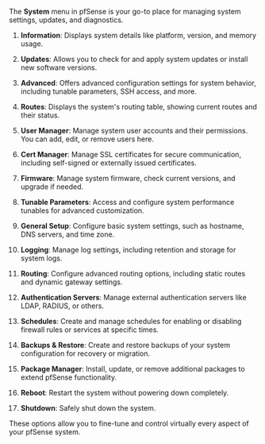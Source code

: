 The **System** menu in pfSense is your go-to place for managing system settings, updates, and diagnostics.

1. **Information**: Displays system details like platform, version, and memory usage.

2. **Updates**: Allows you to check for and apply system updates or install new software versions.

3. **Advanced**: Offers advanced configuration settings for system behavior, including tunable parameters, SSH access, and more.

4. **Routes**: Displays the system's routing table, showing current routes and their status.

5. **User Manager**: Manage system user accounts and their permissions. You can add, edit, or remove users here.

6. **Cert Manager**: Manage SSL certificates for secure communication, including self-signed or externally issued certificates.

7. **Firmware**: Manage system firmware, check current versions, and upgrade if needed.

8. **Tunable Parameters**: Access and configure system performance tunables for advanced customization.

9. **General Setup**: Configure basic system settings, such as hostname, DNS servers, and time zone.

10. **Logging**: Manage log settings, including retention and storage for system logs.

11. **Routing**: Configure advanced routing options, including static routes and dynamic gateway settings.

12. **Authentication Servers**: Manage external authentication servers like LDAP, RADIUS, or others.

13. **Schedules**: Create and manage schedules for enabling or disabling firewall rules or services at specific times.

14. **Backups & Restore**: Create and restore backups of your system configuration for recovery or migration.

15. **Package Manager**: Install, update, or remove additional packages to extend pfSense functionality.

16. **Reboot**: Restart the system without powering down completely.

17. **Shutdown**: Safely shut down the system.

These options allow you to fine-tune and control virtually every aspect of your pfSense system. 
